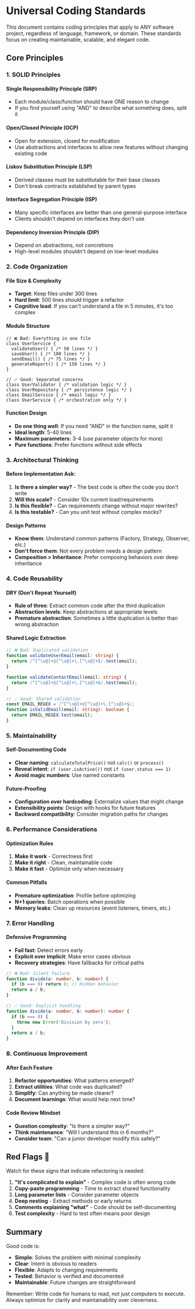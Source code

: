 # Universal Coding Standards

This document contains coding principles that apply to ANY software project, regardless of language, framework, or domain. These standards focus on creating maintainable, scalable, and elegant code.

## Core Principles

### 1. SOLID Principles

#### Single Responsibility Principle (SRP)
- Each module/class/function should have ONE reason to change
- If you find yourself using "AND" to describe what something does, split it

#### Open/Closed Principle (OCP)
- Open for extension, closed for modification
- Use abstractions and interfaces to allow new features without changing existing code

#### Liskov Substitution Principle (LSP)
- Derived classes must be substitutable for their base classes
- Don't break contracts established by parent types

#### Interface Segregation Principle (ISP)
- Many specific interfaces are better than one general-purpose interface
- Clients shouldn't depend on interfaces they don't use

#### Dependency Inversion Principle (DIP)
- Depend on abstractions, not concretions
- High-level modules shouldn't depend on low-level modules

### 2. Code Organization

#### File Size & Complexity
- **Target**: Keep files under 300 lines
- **Hard limit**: 500 lines should trigger a refactor
- **Cognitive load**: If you can't understand a file in 5 minutes, it's too complex

#### Module Structure
```
// ❌ Bad: Everything in one file
class UserService {
  validateUser() { /* 50 lines */ }
  saveUser() { /* 100 lines */ }
  sendEmail() { /* 75 lines */ }
  generateReport() { /* 150 lines */ }
}

// ✅ Good: Separated concerns
class UserValidator { /* validation logic */ }
class UserRepository { /* persistence logic */ }
class EmailService { /* email logic */ }
class UserService { /* orchestration only */ }
```

#### Function Design
- **Do one thing well**: If you need "AND" in the function name, split it
- **Ideal length**: 5-40 lines
- **Maximum parameters**: 3-4 (use parameter objects for more)
- **Pure functions**: Prefer functions without side effects

### 3. Architectural Thinking

#### Before Implementation Ask:
1. **Is there a simpler way?** - The best code is often the code you don't write
2. **Will this scale?** - Consider 10x current load/requirements
3. **Is this flexible?** - Can requirements change without major rewrites?
4. **Is this testable?** - Can you unit test without complex mocks?

#### Design Patterns
- **Know them**: Understand common patterns (Factory, Strategy, Observer, etc.)
- **Don't force them**: Not every problem needs a design pattern
- **Composition > Inheritance**: Prefer composing behaviors over deep inheritance

### 4. Code Reusability

#### DRY (Don't Repeat Yourself)
- **Rule of three**: Extract common code after the third duplication
- **Abstraction levels**: Keep abstractions at appropriate levels
- **Premature abstraction**: Sometimes a little duplication is better than wrong abstraction

#### Shared Logic Extraction
```typescript
// ❌ Bad: Duplicated validation
function validateUserEmail(email: string) {
  return /^[^\s@]+@[^\s@]+\.[^\s@]+$/.test(email);
}

function validateContactEmail(email: string) {
  return /^[^\s@]+@[^\s@]+\.[^\s@]+$/.test(email);
}

// ✅ Good: Shared validation
const EMAIL_REGEX = /^[^\s@]+@[^\s@]+\.[^\s@]+$/;
function isValidEmail(email: string): boolean {
  return EMAIL_REGEX.test(email);
}
```

### 5. Maintainability

#### Self-Documenting Code
- **Clear naming**: `calculateTotalPrice()` not `calc()` or `process()`
- **Reveal intent**: `if (user.isActive())` not `if (user.status === 1)`
- **Avoid magic numbers**: Use named constants

#### Future-Proofing
- **Configuration over hardcoding**: Externalize values that might change
- **Extensibility points**: Design with hooks for future features
- **Backward compatibility**: Consider migration paths for changes

### 6. Performance Considerations

#### Optimization Rules
1. **Make it work** - Correctness first
2. **Make it right** - Clean, maintainable code
3. **Make it fast** - Optimize only when necessary

#### Common Pitfalls
- **Premature optimization**: Profile before optimizing
- **N+1 queries**: Batch operations when possible
- **Memory leaks**: Clean up resources (event listeners, timers, etc.)

### 7. Error Handling

#### Defensive Programming
- **Fail fast**: Detect errors early
- **Explicit over implicit**: Make error cases obvious
- **Recovery strategies**: Have fallbacks for critical paths

```typescript
// ❌ Bad: Silent failure
function divide(a: number, b: number) {
  if (b === 0) return 0; // Hidden behavior
  return a / b;
}

// ✅ Good: Explicit handling
function divide(a: number, b: number): number {
  if (b === 0) {
    throw new Error('Division by zero');
  }
  return a / b;
}
```

### 8. Continuous Improvement

#### After Each Feature
1. **Refactor opportunities**: What patterns emerged?
2. **Extract utilities**: What code was duplicated?
3. **Simplify**: Can anything be made clearer?
4. **Document learnings**: What would help next time?

#### Code Review Mindset
- **Question complexity**: "Is there a simpler way?"
- **Think maintenance**: "Will I understand this in 6 months?"
- **Consider team**: "Can a junior developer modify this safely?"

## Red Flags 🚩

Watch for these signs that indicate refactoring is needed:

1. **"It's complicated to explain"** - Complex code is often wrong code
2. **Copy-paste programming** - Time to extract shared functionality
3. **Long parameter lists** - Consider parameter objects
4. **Deep nesting** - Extract methods or early returns
5. **Comments explaining "what"** - Code should be self-documenting
6. **Test complexity** - Hard to test often means poor design

## Summary

Good code is:
- **Simple**: Solves the problem with minimal complexity
- **Clear**: Intent is obvious to readers
- **Flexible**: Adapts to changing requirements
- **Tested**: Behavior is verified and documented
- **Maintainable**: Future changes are straightforward

Remember: Write code for humans to read, not just computers to execute. Always optimize for clarity and maintainability over cleverness.
